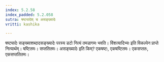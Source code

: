 ```yaml
---
index: 5.2.58
index_padded: 5.2.058
sutra: षष्ट्यादेश् च असङ्ख्यादेः
vritti: kashika

---
```

षष्ट्यादेः सङ्ख्याशब्दादसङ्ख्यादेः परस्य डटो नित्यं तमडागमः भवति। विंशत्यादिभ्यः इति विकल्पेन प्राप्ते नित्यार्थम्। षष्टितमः। सप्ततितमः। असङ्ख्यादेः इति किम्? एकषष्टः, एकषष्टितमः। एकसप्ततः, एकसप्ततितमः।